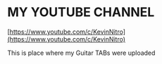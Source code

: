 # MY YOUTUBE CHANNEL

[https://www.youtube.com/c/KevinNitro](https://www.youtube.com/c/KevinNitro)

This is place where my Guitar TABs were uploaded

